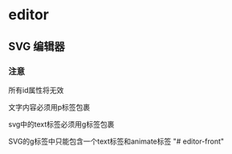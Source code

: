 # editor

## SVG 编辑器

### 注意

所有id属性将无效

文字内容必须用p标签包裹

svg中的text标签必须用g标签包裹

SVG的g标签中只能包含一个text标签和animate标签
"# editor-front" 
